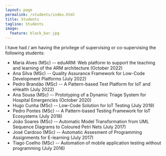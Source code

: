 ```yaml
---
layout: page
permalink: /students/index.html
title: Students
tagline: Students
image:
  feature: black_bar.jpg
---
```


<!--<section id="table-of-contents" class="toc">
  <header>
    <h3>Contents</h3>
  </header>
<div id="drawer" markdown="1">
*  Auto generated table of contents
{:toc}
</div> 
</section><!-- /#table-of-contents -->

I have had / am having the privilege of supervising or co-supervising the following students:

* Maria Alves (MSc) -- eduARM: Web platform to support the teaching and learning of the ARM architecture (October 2022)
* Ana Silva (MSc) -- Quality Assurance Framework for Low-Code Development Platforms (July 2022)
* Pedro Brandão (MSc) -- A Pattern-based Test Platform for IoT and eHealth (July 2022)
* Ana Sousa (MSc) -- Prototyping of a Dynamic Triage System for Hospital Emergencies (October 2020)
* Hugo Cunha (MSc) -- Low-Code Solution for IoT Testing (July 2019)
* Pedro Pontes (MSc) --  A Pattern-based Testing Framework for IoT Ecosystems  (July 2018) 
* João Soares (MSc) --  Automatic Model Transformation from UML Sequence Diagrams to Coloured Petri Nets (July 2017) 
* José Cardoso (MSc) --  Automatic Assesment of Programming Assignments for E-learning (July 2017) 
* Tiago Coelho (MSc) --  Automation of mobile application testing without programming (July 2016) 


